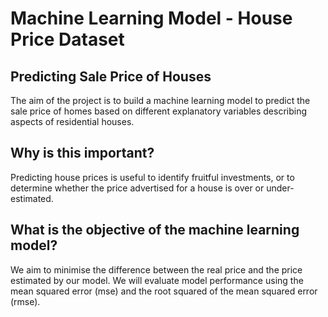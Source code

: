 # Machine Learning Model - House Price Dataset

## Predicting Sale Price of Houses
The aim of the project is to build a machine learning model to predict the sale price of homes based on different explanatory variables describing aspects of residential houses.

## Why is this important?
Predicting house prices is useful to identify fruitful investments, or to determine whether the price advertised for a house is over or under-estimated.

## What is the objective of the machine learning model?
We aim to minimise the difference between the real price and the price estimated by our model. We will evaluate model performance using the mean squared error (mse) and the root squared of the mean squared error (rmse).
